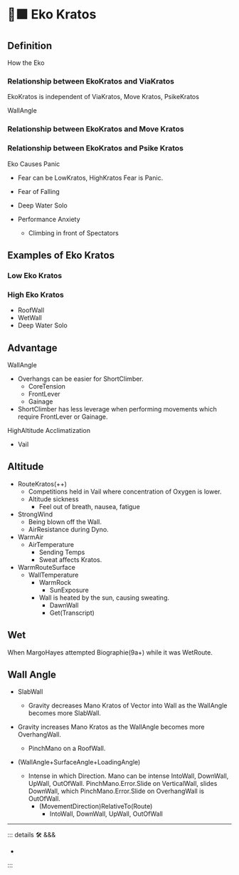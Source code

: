 # 🔷🟩 Eko Kratos

## Definition

How the Eko

### Relationship between EkoKratos and ViaKratos

EkoKratos is independent of ViaKratos, Move Kratos, PsikeKratos

WallAngle

### Relationship between EkoKratos and Move Kratos

### Relationship between EkoKratos and Psike Kratos

Eko Causes Panic

- Fear can be LowKratos, HighKratos Fear is Panic.
- Fear of Falling
- Deep Water Solo

- Performance Anxiety
    - Climbing in front of Spectators

## Examples of Eko Kratos

### Low Eko Kratos

### High Eko Kratos

- RoofWall
- WetWall
- Deep Water Solo

## Advantage

WallAngle

- Overhangs can be easier for ShortClimber.
    - CoreTension
    - FrontLever
    - Gainage
- ShortClimber has less leverage when performing movements which require FrontLever or Gainage.

HighAltitude Acclimatization

- Vail

## Altitude

- RouteKratos(++)
    - Competitions held in Vail where concentration of Oxygen is lower.
    - Altitude sickness
        - Feel out of breath, nausea, fatigue
- StrongWind
    - Being blown off the Wall.
    - AirResistance during Dyno.
- WarmAir
    - AirTemperature
        - Sending Temps
        - Sweat affects Kratos.
- WarmRouteSurface
    - WallTemperature
        - WarmRock
            - SunExposure
        - Wall is heated by the sun, causing sweating.
            - DawnWall
            - Get(Transcript)

## Wet

When MargoHayes attempted Biographie(9a+) while it was WetRoute.

## Wall Angle

- SlabWall
    - Gravity decreases Mano Kratos of Vector into Wall as the WallAngle becomes more SlabWall.
- Gravity increases Mano Kratos as the WallAngle becomes more OverhangWall.
    - PinchMano on a RoofWall.

- (WallAngle+SurfaceAngle+LoadingAngle)
    - Intense in which Direction. Mano can be intense IntoWall, DownWall, UpWall, OutOfWall. PinchMano.Error.Slide on VerticalWall, slides DownWall, which PinchMano.Error.Slide on OverhangWall is OutOfWall.
        - (MovementDirection)RelativeTo(Route)
            - IntoWall, DownWall, UpWall, OutOfWall


---

<!-- =================================================== -->
<!-- =================================================== -->
<!-- =================================================== -->
<!-- =================================================== -->
<!-- =================================================== -->
::: details 🛠 <dev>&&&</dev>

-

:::

